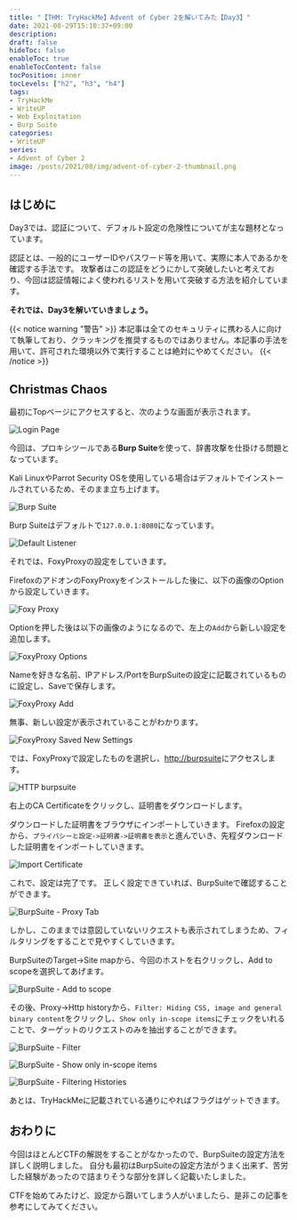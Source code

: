 ```yaml
---
title: "【THM: TryHackMe】Advent of Cyber 2を解いてみた【Day3】"
date: 2021-08-29T15:10:37+09:00
description:
draft: false
hideToc: false
enableToc: true
enableTocContent: false
tocPosition: inner
tocLevels: ["h2", "h3", "h4"]
tags:
- TryHackMe
- WriteUP
- Web Exploitation
- Burp Suite
categories:
- WriteUP
series:
- Advent of Cyber 2
image: /posts/2021/08/img/advent-of-cyber-2-thumbnail.png
---
```


## はじめに

Day3では、認証について、デフォルト設定の危険性についてが主な題材となっています。

認証とは、一般的にユーザーIDやパスワード等を用いて、実際に本人であるかを確認する手法です。
攻撃者はこの認証をどうにかして突破したいと考えており、今回は認証情報によく使われるリストを用いて突破する方法を紹介しています。

**それでは、Day3を解いていきましょう。**

{{< notice warning "警告" >}}
本記事は全てのセキュリティに携わる人に向けて執筆しており、クラッキングを推奨するものではありません。本記事の手法を用いて、許可された環境以外で実行することは絶対にやめてください。
{{< /notice >}}

## Christmas Chaos

最初にTopページにアクセスすると、次のような画面が表示されます。

![Login Page](img/2021-08-29-15-42-23.png)

今回は、プロキシツールである**Burp Suite**を使って、辞書攻撃を仕掛ける問題となっています。

Kali LinuxやParrot Security OSを使用している場合はデフォルトでインストールされているため、そのまま立ち上げます。

![Burp Suite](img/2021-08-29-15-46-46.png)

Burp Suiteはデフォルトで`127.0.0.1:8080`になっています。

![Default Listener](img/2021-08-29-15-49-43.png)

それでは、FoxyProxyの設定をしていきます。

FirefoxのアドオンのFoxyProxyをインストールした後に、以下の画像のOptionから設定していきます。

![Foxy Proxy](img/2021-08-29-15-54-18.png)

Optionを押した後は以下の画像のようになるので、左上の`Add`から新しい設定を追加します。

![FoxyProxy Options](img/2021-08-29-15-56-51.png)

Nameを好きな名前、IPアドレス/PortをBurpSuiteの設定に記載されているものに設定し、Saveで保存します。

![FoxyProxy Add](img/2021-08-29-15-59-42.png)

無事、新しい設定が表示されていることがわかります。

![FoxyProxy Saved New Settings](img/2021-08-29-16-01-34.png)

では、FoxyProxyで設定したものを選択し、[http://burpsuite](http://burpsuite)にアクセスします。

![HTTP burpsuite](img/2021-08-29-16-04-07.png)

右上のCA Certificateをクリックし、証明書をダウンロードします。

ダウンロードした証明書をブラウザにインポートしていきます。
Firefoxの設定から、`プライバシーと設定->証明書->証明書を表示`と進んでいき、先程ダウンロードした証明書をインポートしていきます。

![Import Certificate](img/2021-08-29-16-15-26.png)

これで、設定は完了です。
正しく設定できていれば、BurpSuiteで確認することができます。

![BurpSuite - Proxy Tab](img/2021-08-29-16-20-35.png)

しかし、このままでは意図していないリクエストも表示されてしまうため、フィルタリングをすることで見やすくしていきます。

BurpSuiteのTarget->Site mapから、今回のホストを右クリックし、Add to scopeを選択してあげます。

![BurpSuite - Add to scope](img/2021-08-29-16-24-38.png)

その後、Proxy->Http historyから、`Filter: Hiding CSS, image and general binary content`をクリックし、`Show only in-scope items`にチェックをいれることで、ターゲットのリクエストのみを抽出することができます。

![BurpSuite - Filter](img/2021-08-29-16-26-49.png)

![BurpSuite - Show only in-scope items](img/2021-08-29-16-28-37.png)

![BurpSuite - Filtering Histories](img/2021-08-29-16-30-57.png)

あとは、TryHackMeに記載されている通りにやればフラグはゲットできます。

## おわりに

今回はほとんどCTFの解説をすることがなかったので、BurpSuiteの設定方法を詳しく説明しました。
自分も最初はBurpSuiteの設定方法がうまく出来ず、苦労した経験があったので詰まりそうな部分を詳しく記載いたしました。

CTFを始めてみたけど、設定から躓いてしまう人がいましたら、是非この記事を参考にしてみてください。
